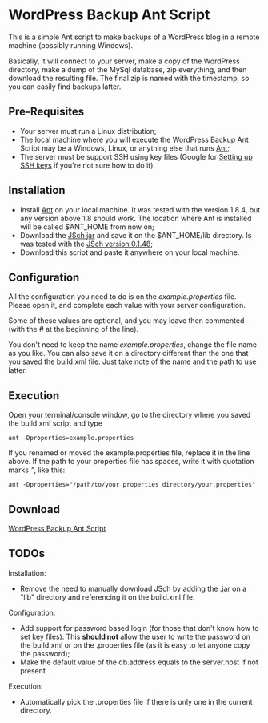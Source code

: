 WordPress Backup Ant Script
===========================

This is a simple Ant script to make backups of a WordPress blog in a remote machine (possibly running Windows).

Basically, it will connect to your server, make a copy of the WordPress directory, make a dump of the MySql database, zip everything, and then download the resulting file. The final zip is named with the timestamp, so you can easily find backups latter.


Pre-Requisites
--------------

- Your server must run a Linux distribution;
- The local machine where you will execute the WordPress Backup Ant Script may be a Windows, Linux, or anything else that runs [Ant](http://ant.apache.org/ "Apache Ant");
- The server must be support SSH using key files (Google for [Setting up SSH keys](http://www.google.com/search?q=Setting+up+SSH+keys "Setting up SSH keys") if you're not sure how to do it).


Installation
------------

- Install [Ant](http://ant.apache.org/ "Apache Ant") on your local machine. It was tested with the version 1.8.4, but any version above 1.8 should work. The location where Ant is installed will be called $ANT_HOME from now on;
- Download the [JSch jar](http://www.jcraft.com/jsch/index.html "JSch - Java Secure Channel") and save it on the $ANT_HOME/lib directory. Is was tested with the [JSch version 0.1.48](http://sourceforge.net/projects/jsch/files/jsch.jar/0.1.48/jsch-0.1.48.jar/download "Download JSch version 0.1.48");
- Download this script and paste it anywhere on your local machine.


Configuration
-------------

All the configuration you need to do is on the *example.properties* file. Please open it, and complete each value with your server configuration.

Some of these values are optional, and you may leave then commented (with the # at the beginning of the line).

You don't need to keep the name *example.properties*, change the file name as you like. You can also save it on a directory different than the one that you saved the build.xml file. Just take note of the name and the path to use latter.

Execution
---------

Open your terminal/console window, go to the directory where you saved the build.xml script and type

	ant -Dproperties=example.properties

If you renamed or moved the example.properties file, replace it in the line above. If the path to your properties file has spaces, write it with quotation marks *"*, like this:

	ant -Dproperties="/path/to/your properties directory/your.properties"

Download
--------

[WordPress Backup Ant Script](https://github.com/lgfischer/wordpress-backup-ant-script/zipball/master "Download WordPress Backup Ant Script")


TODOs
-----

Installation:
- Remove the need to manually download JSch by adding the .jar on a "lib" directory and referencing it on the build.xml file.

Configuration:
- Add support for password based login (for those that don't know how to set key files). This **should not** allow the user to write the password on the build.xml or on the .properties file (as it is easy to let anyone copy the password);
- Make the default value of the db.address equals to the server.host if not present.

Execution:
- Automatically pick the .properties file if there is only one in the current directory.
